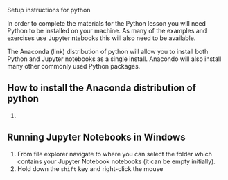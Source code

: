 


Setup instructions for python

In order to complete the materials for the Python lesson you will need Python to be installed on your machine. As many of the examples and exercises use Jupyter ntebooks this will also need to be available. 

The Anaconda (link) distribution of python will allow you to install both Python and Jupyter notebooks as a single install. Anacondo will also install many other commonly used Python packages.

## How to install the Anaconda distribution of python

1.



## Running Jupyter Notebooks in Windows

1. From file explorer navigate to where you can select the folder which contains your Jupyter Notebook notebooks (it can be empty initially).
2. Hold down the `shift` key and right-click the mouse
